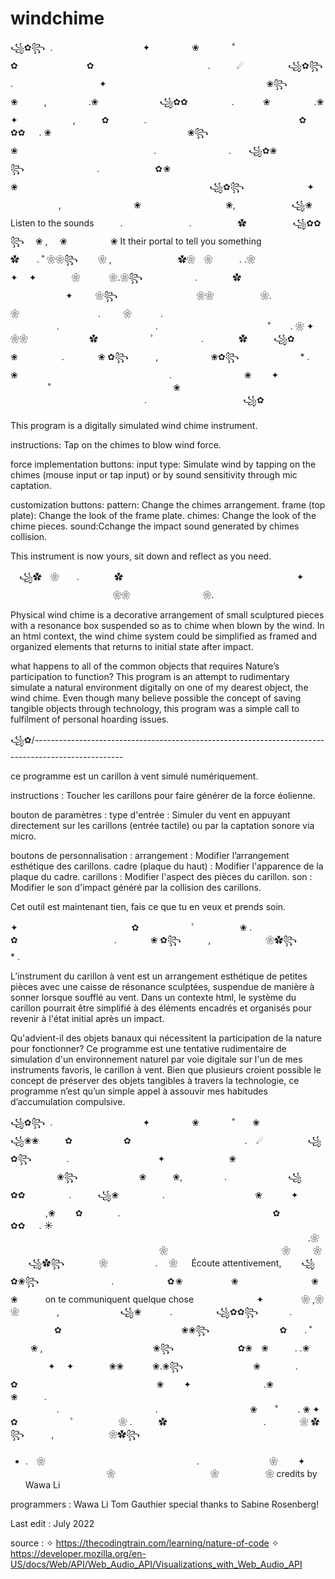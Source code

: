# windchime
꧁✿꧂ 
.　　　　　　　　　　 ✦ 　　　　 ❀   　　　˚　　　　　　　　　　　　　✿　　　　　　　   ✿　　　　　　　　　　　　　.　　　☄　　　　　꧁✿꧂　
　　　. 　　 　　　　　　　 ✦ 　　　　　　　　　　 　 ‍ ‍ ‍ ‍ 　　　　 　❀꧂　　　　　　　❀　　　,　　   　 .❀　　　　　　　꧁✿✿　　　　　.　　　
❀　  　　　.❀　　　　　　　　　　　　　✦ 　　　　　　,　　　✿　　　　.　　　　　　    　　　　 　　　　　　✿　　　　　　　　✿✿　  . ❀ 　　　　
　　　　　　　　　　　❀꧂　   　      　　　❀　　        　　　　　　　　　　　　. 　　　　　　　　.　　꧁✿❀꧂ 　　　　　　　　.　　　　　　
 ✿ ❀   　   　　　　　　　　　❀　　　　　　　　　　       　   　　　　　　　　　꧁✿꧂　　　　       　    ✦ 　   　　　,　　　　　　　　
❀　　　  　　　　 　　❀,　　　 ‍ ‍‍ ‍ 　 　꧁❀     Listen to the sounds　　　.　　　　 　　 　.  　　　　　✿　　　　
　꧁✿✿꧂      ❀ ,　  ❀   　 　　　❀   It their portal to tell you something　　　　　　　　　　　　　　　　　　✿　　. ˚ ❀❀꧂　    ❀ ,
 　　　　　　　✿❀　❀　　　. .❀　　　  　　    ✦　 ✦　　　　❀ 　　　❀.❀꧂　　　　　　.　　　　✿　　　　　　　　　　　 　　   　　　　　 
✦ 　　 ❀꧂　　　　　        　 　　❀❀　　　　 　❀.　　　　　　　　　　　　　　　　　　❀　　　　　    　　. 　 　❀　　　
.　　　　 　　　　　   　　　　　.　　　　　　　　　　　.　　　　　　　　　   　 　˚　　 . ❀ ✦　　　　❀❀　　　　　　　✿　　　　　　ﾟ　　　　
　.　　　　✿　　　꧁✿　❀　　　　　. 　　 　 ❀ ✿꧂ ‍ ‍ ‍ ‍ ‍ ‍ ‍ ‍ ‍ ‍ ,　　　　　　❀✿꧂　　　　　　　* .　❀　　　 　　　　　　　　　　　　　　.　
　　　　　　　❀　　 ✦ 　　　　   　 　　　˚　　　　　　　　　　　　　　❀　　　　　　   　　　　　　　　　　　　　　　.　　　　　　　　　　　꧁✿　　 

This program is a digitally simulated wind chime instrument. 


instructions: 
Tap on the chimes to blow wind force.

force implementation buttons:
input type: Simulate wind by tapping on the chimes (mouse input or tap input) 
or by sound sensitivity through mic captation.

customization buttons:
pattern: Change the chimes arrangement.
frame (top plate): Change the look of the frame plate.
chimes: Change the look of the chime pieces.
sound:Cchange the impact sound generated by chimes collision.

This instrument is now yours, sit down and reflect as you need. 

　꧁✿　❀　　.　　　　✿　　　　　　　　　　　 　　   　　　　　 ✦ 　　　　　　　         　   　　❀❀　　　　 　　　　❀.　　　　　　　　　　　　　　　　　　　

Physical wind chime is a decorative arrangement of small sculptured pieces with a resonance box 
suspended so as to chime when blown by the wind. In an html context, the wind chime system could 
be simplified as framed and organized elements that returns to initial state after impact.

what happens to all of the common objects that requires Nature’s participation to function? This 
program is an attempt to rudimentary simulate a natural environment digitally on one of my dearest 
object, the wind chime. Even though many believe possible the concept of saving tangible objects through
 technology, this program was a simple call to fulfilment of personal hoarding issues. 


꧁✿/----------------------------------------------------------------------------------------------------

ce programme est un carillon à vent simulé numériquement.


instructions :
Toucher les carillons pour faire générer de la force éolienne.

bouton de paramètres :
type d'entrée : Simuler du vent en appuyant directement sur les carillons (entrée tactile) ou par la captation sonore via micro.

boutons de personnalisation :
arrangement : Modifier l’arrangement esthétique des carillons.
cadre (plaque du haut) : Modifier l'apparence de la plaque du cadre.
carillons : Modifier l'aspect des pièces du carillon.
son : Modifier le son d'impact généré par la collision des carillons.

Cet outil est maintenant tien, fais ce que tu en veux et prends soin. 

✦　　　　　　　　　　　　　✿　　　　　　ﾟ　　　　　❀ .　　　✿　　　　　　　　　　　. 　　 　 ❀ ✿꧂ ‍ ‍ ‍ ‍ ‍ ‍ ‍ ‍ ‍ ‍ ,　 　　　　　❀✿꧂　　　　　　　* .

L’instrument du carillon à vent est un arrangement esthétique de petites pièces avec une caisse de résonance sculptées, suspendue 
de manière à sonner lorsque soufflé au vent. Dans un contexte html, le système du carillon pourrait être simplifié à des éléments 
encadrés et organisés pour revenir à l'état initial après un impact.

Qu'advient-il des objets banaux qui nécessitent la participation de la nature pour fonctionner? Ce programme est une tentative 
rudimentaire de simulation d'un environnement naturel par voie digitale sur l'un de mes instruments favoris, le carillon à vent. 
Bien que plusieurs croient possible le concept de préserver des objets tangibles à travers la technologie, ce programme n’est qu’un
 simple appel à assouvir mes habitudes d’accumulation compulsive.

꧁✿꧂ 
.　　　　　　　　　　 ✦ 　　　　 ❀   　　　˚　　❀　　　　　　꧁❀❀　　　✿　　　　　   ✿　　　　　　　　　　　　　.　☄　　　　　꧁✿꧂　　　　. 　　 　　　
　　　　 ✦ 　　　　　　　❀　　　 　 ‍ ‍ ‍ ‍ 　　　　 　❀꧂　　　　　　　❀　　　❀,　　   　 .　　　　　　　꧁✿✿　　　　　.　　　꧁❀　  　　　.　　　　　　　　　
　❀ 　　　✦ 　　　　,❀ 　　✿　　　　.　　　　　　    　　　　 　　　　　　✿　　　　　　　　✿✿　  . ☀️ 　　　　
　　　　　　　         　        　　　　　　 　　　　　　　 　　　　　.❀ 　　　　　　　　　　　　　　　　　❀　　　　　　　　　　　　　❀　　  ❀   　 
 ꧁✿꧂    　　　❀　　       　　. 　❀ 　    Écoute attentivement, 　　꧁✿❀꧂ 　　　　　　　　.　　　　　　 ✿ ❀   　  　　　
❀　　　　　　       　 ❀ ❀   　      　on te communiquent quelque chose　　　　       　    ✦ 　  　　❀ ,❀　　　　　　　　❀　　 　　,　
　　 ‍ ‍ ‍ ‍ 　 　꧁❀   　　　.　　　　　꧁✿✿꧂ 　　 　.  　　　　　✿　　　　　　　　 　           　　❀❀꧂　　　　　　　　✿　　. ˚ 　   ❀ ,　　　
　　　　　　　       　   ❀꧂ 　　　　　　　✿❀　❀　　　. .❀　　　  　　    ✦　 ✦　　　　❀❀ 　　　❀.❀꧂　　　　　　　　❀　　　　.　　　　✿　　　　　　　 
 　　　　 　　 　　❀　　 ✦ 　　　　    　　.❀ 　 　❀　　　.　　　　 　　　　　   　　　　　.　　　　　　　　　　　.　　　　　　　　　　 ❀    　˚　　 
 . ❀ ✦　　　　　　　　　　　　　✿　　　　　　ﾟ　　　　　❀ .　　　✿　　　　　　　　　　　. 　　 　 ❀ ✿꧂ ‍ ‍ ‍ ‍ ‍ ‍ ‍ ‍ ‍ ‍ ,　 　　　　　❀✿꧂　　　　　　　
 * .　❀　　　 　　　　　　　　　　　　　　.　　　　　　　　❀　　 ✦ 　　　　   　　　　❀　　　　　　   　　　　❀ 　　　　　❀
credits
by Wawa Li

programmers :
Wawa Li
Tom Gauthier
special thanks to Sabine Rosenberg!

Last edit : July 2022

source :
✧ https://thecodingtrain.com/learning/nature-of-code
✧ https://developer.mozilla.org/en-US/docs/Web/API/Web_Audio_API/Visualizations_with_Web_Audio_API
